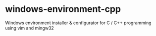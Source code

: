 # windows-environment-cpp
Windows environment installer &amp; configurator for C / C++ programming using vim and mingw32
